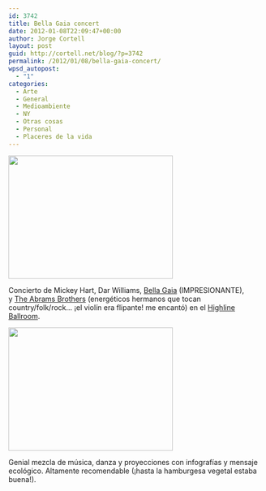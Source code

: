 ```yaml
---
id: 3742
title: Bella Gaia concert
date: 2012-01-08T22:09:47+00:00
author: Jorge Cortell
layout: post
guid: http://cortell.net/blog/?p=3742
permalink: /2012/01/08/bella-gaia-concert/
wpsd_autopost:
  - "1"
categories:
  - Arte
  - General
  - Medioambiente
  - NY
  - Otras cosas
  - Personal
  - Placeres de la vida
---
```

<img class="aligncenter" title="concert" src="https://lh3.googleusercontent.com/-tmaKgu9Y350/Two8X6VR4AI/AAAAAAAAAHg/TB25DDyq9ss/w324-h243-k/20120108_200047.jpg" alt="" width="324" height="243" />

Concierto de Mickey Hart, Dar Williams, <a title="http://bellagaia.com/" href="http://bellagaia.com/" target="_blank">Bella Gaia</a> (IMPRESIONANTE), y <a title="http://theabramsbrothers.com/" href="http://theabramsbrothers.com/" target="_blank">The Abrams Brothers</a> (energéticos hermanos que tocan country/folk/rock... ¡el violín era flipante! me encantó) en el <a title="http://highlineballroom.com/" href="http://highlineballroom.com/" target="_blank">Highline Ballroom</a>.

<img class="aligncenter" title="bella gaia" src="https://lh5.googleusercontent.com/-nlTrSz-RMTs/TwpD5Yd1nkI/AAAAAAAAAH0/jwIcLOVp738/w324-h243-k/20120108_203250.jpg" alt="" width="324" height="243" />

Genial mezcla de música, danza y proyecciones con infografías y mensaje ecológico. Altamente recomendable (¡hasta la hamburgesa vegetal estaba buena!).